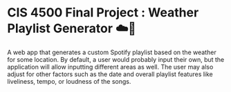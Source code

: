 # CIS 4500 Final Project : Weather Playlist Generator ☁️🎵

A web app that generates a custom Spotify playlist based on the weather for some location. By default, a user
would probably input their own, but the application will allow inputting different areas as
well. The user may also adjust for other factors such as the date and overall playlist features
like liveliness, tempo, or loudness of the songs.
